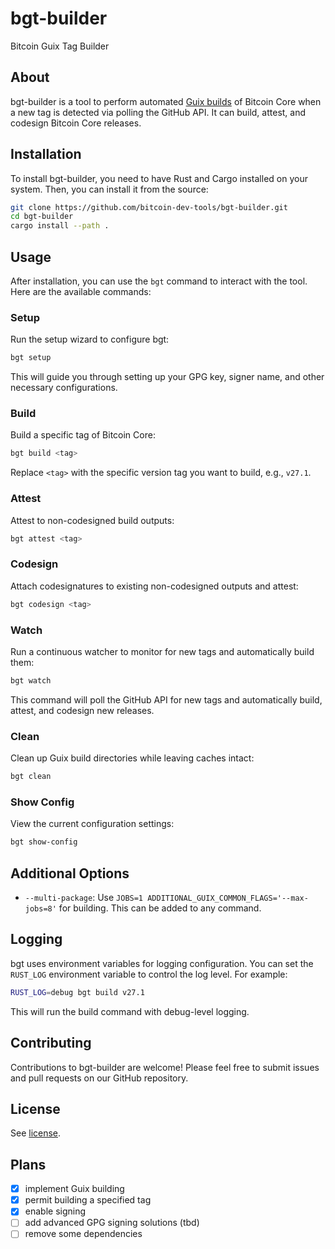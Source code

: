 # bgt-builder

Bitcoin Guix Tag Builder

## About

bgt-builder is a tool to perform automated [Guix builds](https://github.com/bitcoin/bitcoin/blob/master/contrib/guix/README.md) of Bitcoin Core when a new tag is detected via polling the GitHub API. It can build, attest, and codesign Bitcoin Core releases.

## Installation

To install bgt-builder, you need to have Rust and Cargo installed on your system. Then, you can install it from the source:

```bash
git clone https://github.com/bitcoin-dev-tools/bgt-builder.git
cd bgt-builder
cargo install --path .
```

## Usage

After installation, you can use the `bgt` command to interact with the tool. Here are the available commands:

### Setup

Run the setup wizard to configure bgt:

```bash
bgt setup
```

This will guide you through setting up your GPG key, signer name, and other necessary configurations.

### Build

Build a specific tag of Bitcoin Core:

```bash
bgt build <tag>
```

Replace `<tag>` with the specific version tag you want to build, e.g., `v27.1`.

### Attest

Attest to non-codesigned build outputs:

```bash
bgt attest <tag>
```

### Codesign

Attach codesignatures to existing non-codesigned outputs and attest:

```bash
bgt codesign <tag>
```

### Watch

Run a continuous watcher to monitor for new tags and automatically build them:

```bash
bgt watch
```

This command will poll the GitHub API for new tags and automatically build, attest, and codesign new releases.

### Clean

Clean up Guix build directories while leaving caches intact:

```bash
bgt clean
```

### Show Config

View the current configuration settings:

```bash
bgt show-config
```

## Additional Options

- `--multi-package`: Use `JOBS=1 ADDITIONAL_GUIX_COMMON_FLAGS='--max-jobs=8'` for building. This can be added to any command.

## Logging

bgt uses environment variables for logging configuration. You can set the `RUST_LOG` environment variable to control the log level. For example:

```bash
RUST_LOG=debug bgt build v27.1
```

This will run the build command with debug-level logging.

## Contributing

Contributions to bgt-builder are welcome! Please feel free to submit issues and pull requests on our GitHub repository.

## License

See [license](https://github.com/bitcoin-dev-tools/bgt-builder/LICENSE).

## Plans

- [x] implement Guix building
- [x] permit building a specified tag
- [x] enable signing
- [ ] add advanced GPG signing solutions (tbd)
- [ ] remove some dependencies
